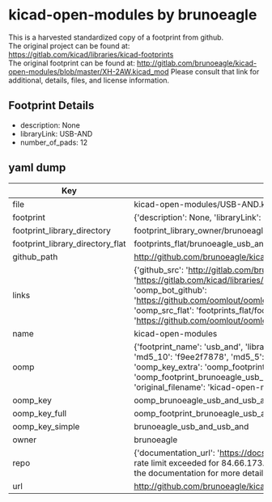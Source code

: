 # kicad-open-modules by brunoeagle  
This is a harvested standardized copy of a footprint from github.  
The original project can be found at:  
https://gitlab.com/kicad/libraries/kicad-footprints  
The original footprint can be found at:
http://gitlab.com/brunoeagle/kicad-open-modules/blob/master/XH-2AW.kicad_mod
Please consult that link for additional, details, files, and license information.  
## Footprint Details
* description: None  
* libraryLink: USB-AND  
* number_of_pads: 12  
## yaml dump  
| Key | Value |  
| --- | --- |  
| file | kicad-open-modules/USB-AND.kicad_mod |  
| footprint | {'description': None, 'libraryLink': 'USB-AND', 'number_of_pads': 12} |  
| footprint_library_directory | footprint_library_owner/brunoeagle_kicad-open-modules |  
| footprint_library_directory_flat | footprints_flat/brunoeagle_usb_and_usb_and/working |  
| github_path | http://github.com/brunoeagle/kicad-open-modules/blob/master/USB-AND.kicad_mod |  
| links | {'github_src': 'http://gitlab.com/brunoeagle/kicad-open-modules/blob/master/XH-2AW.kicad_mod', 'github_src_repo': 'https://gitlab.com/kicad/libraries/kicad-footprints', 'oomp_bot': 'footprints/brunoeagle_usb_and_usb_and/working', 'oomp_bot_github': 'https://github.com/oomlout/oomlout_oomp_footprint_bot/tree/main/footprints/brunoeagle_usb_and_usb_and/working', 'oomp_src_flat': 'footprints_flat/footprints_flat/brunoeagle_usb_and_usb_and/working', 'oomp_src_flat_github': 'https://github.com/oomlout/oomlout_oomp_footprint_src/tree/main/footprints_flat/brunoeagle_usb_and_usb_and/working'} |  
| name | kicad-open-modules |  
| oomp | {'footprint_name': 'usb_and', 'library_name': 'usb_and_kicad_mod', 'md5': 'f9ee2f7878fb8a1c861eeff11d12687f', 'md5_10': 'f9ee2f7878', 'md5_5': 'f9ee2', 'md5_6': 'f9ee2f', 'oomp_key': 'oomp_brunoeagle_usb_and_usb_and', 'oomp_key_extra': 'oomp_footprint_brunoeagle_usb_and_usb_and', 'oomp_key_full': 'oomp_footprint_brunoeagle_usb_and_usb_and_f9ee2f', 'oomp_key_simple': 'brunoeagle_usb_and_usb_and', 'original_filename': 'kicad-open-modules/USB-AND.kicad_mod', 'owner_name': 'brunoeagle'} |  
| oomp_key | oomp_brunoeagle_usb_and_usb_and |  
| oomp_key_full | oomp_footprint_brunoeagle_usb_and_usb_and |  
| oomp_key_simple | brunoeagle_usb_and_usb_and |  
| owner | brunoeagle |  
| repo | {'documentation_url': 'https://docs.github.com/rest/overview/resources-in-the-rest-api#rate-limiting', 'message': "API rate limit exceeded for 84.66.173.59. (But here's the good news: Authenticated requests get a higher rate limit. Check out the documentation for more details.)"} |  
| url | http://github.com/brunoeagle/kicad-open-modules |  

